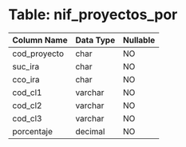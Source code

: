 # Table: nif_proyectos_por

| Column Name | Data Type | Nullable |
|-------------|-----------|----------|
| cod_proyecto | char | NO |
| suc_ira | char | NO |
| cco_ira | char | NO |
| cod_cl1 | varchar | NO |
| cod_cl2 | varchar | NO |
| cod_cl3 | varchar | NO |
| porcentaje | decimal | NO |
